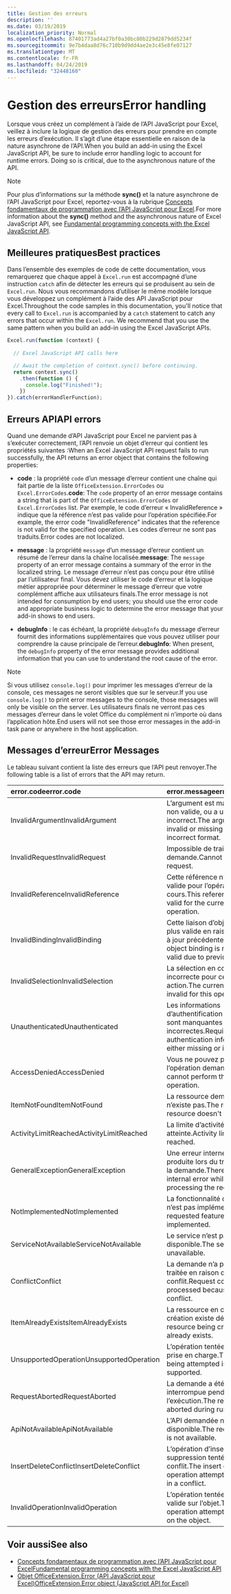 ```yaml
---
title: Gestion des erreurs
description: ''
ms.date: 03/19/2019
localization_priority: Normal
ms.openlocfilehash: 87401773ad4a27bf0a30bc80b229d2879dd5234f
ms.sourcegitcommit: 9e7b4daa8d76c710b9d9dd4ae2e3c45e8fe07127
ms.translationtype: MT
ms.contentlocale: fr-FR
ms.lasthandoff: 04/24/2019
ms.locfileid: "32448160"
---
```

# <a name="error-handling"></a><span data-ttu-id="3eff1-102">Gestion des erreurs</span><span class="sxs-lookup"><span data-stu-id="3eff1-102">Error handling</span></span>

<span data-ttu-id="3eff1-p101">Lorsque vous créez un complément à l’aide de l’API JavaScript pour Excel, veillez à inclure la logique de gestion des erreurs pour prendre en compte les erreurs d’exécution. Il s’agit d’une étape essentielle en raison de la nature asynchrone de l’API.</span><span class="sxs-lookup"><span data-stu-id="3eff1-p101">When you build an add-in using the Excel JavaScript API, be sure to include error handling logic to account for runtime errors. Doing so is critical, due to the asynchronous nature of the API.</span></span>

> [!NOTE]
> <span data-ttu-id="3eff1-105">Pour plus d’informations sur la méthode **sync()** et la nature asynchrone de l’API JavaScript pour Excel, reportez-vous à la rubrique [Concepts fondamentaux de programmation avec l’API JavaScript pour Excel](excel-add-ins-core-concepts.md).</span><span class="sxs-lookup"><span data-stu-id="3eff1-105">For more information about the **sync()** method and the asynchronous nature of Excel JavaScript API, see [Fundamental programming concepts with the Excel JavaScript API](excel-add-ins-core-concepts.md).</span></span>

## <a name="best-practices"></a><span data-ttu-id="3eff1-106">Meilleures pratiques</span><span class="sxs-lookup"><span data-stu-id="3eff1-106">Best practices</span></span>

<span data-ttu-id="3eff1-p102">Dans l’ensemble des exemples de code de cette documentation, vous remarquerez que chaque appel à `Excel.run` est accompagné d’une instruction `catch` afin de détecter les erreurs qui se produisent au sein de `Excel.run`. Nous vous recommandons d’utiliser le même modèle lorsque vous développez un complément à l’aide des API JavaScript pour Excel.</span><span class="sxs-lookup"><span data-stu-id="3eff1-p102">Throughout the code samples in this documentation, you'll notice that every call to `Excel.run` is accompanied by a `catch` statement to catch any errors that occur within the `Excel.run`. We recommend that you use the same pattern when you build an add-in using the Excel JavaScript APIs.</span></span>

```js
Excel.run(function (context) {
  
  // Excel JavaScript API calls here

  // Await the completion of context.sync() before continuing.
  return context.sync()
    .then(function () {
      console.log("Finished!");
    })
}).catch(errorHandlerFunction);
```

## <a name="api-errors"></a><span data-ttu-id="3eff1-109">Erreurs API</span><span class="sxs-lookup"><span data-stu-id="3eff1-109">API errors</span></span>

<span data-ttu-id="3eff1-110">Quand une demande d’API JavaScript pour Excel ne parvient pas à s’exécuter correctement, l’API renvoie un objet d’erreur qui contient les propriétés suivantes :</span><span class="sxs-lookup"><span data-stu-id="3eff1-110">When an Excel JavaScript API request fails to run successfully, the API returns an error object that contains the following properties:</span></span>

- <span data-ttu-id="3eff1-111">**code** :  la propriété `code` d’un message d’erreur contient une chaîne qui fait partie de la liste `OfficeExtension.ErrorCodes` ou `Excel.ErrorCodes`.</span><span class="sxs-lookup"><span data-stu-id="3eff1-111">**code**:  The `code` property of an error message contains a string that is part of the `OfficeExtension.ErrorCodes` or `Excel.ErrorCodes` list.</span></span> <span data-ttu-id="3eff1-112">Par exemple, le code d’erreur « InvalidReference » indique que la référence n’est pas valide pour l’opération spécifiée.</span><span class="sxs-lookup"><span data-stu-id="3eff1-112">For example, the error code "InvalidReference" indicates that the reference is not valid for the specified operation.</span></span> <span data-ttu-id="3eff1-113">Les codes d’erreur ne sont pas traduits.</span><span class="sxs-lookup"><span data-stu-id="3eff1-113">Error codes are not localized.</span></span>

- <span data-ttu-id="3eff1-114">**message** : la propriété `message` d’un message d’erreur contient un résumé de l’erreur dans la chaîne localisée.</span><span class="sxs-lookup"><span data-stu-id="3eff1-114">**message**: The `message` property of an error message contains a summary of the error in the localized string.</span></span> <span data-ttu-id="3eff1-115">Le message d’erreur n’est pas conçu pour être utilisé par l’utilisateur final. Vous devez utiliser le code d’erreur et la logique métier appropriée pour déterminer le message d’erreur que votre complément affiche aux utilisateurs finals.</span><span class="sxs-lookup"><span data-stu-id="3eff1-115">The error message is not intended for consumption by end users; you should use the error code and appropriate business logic to determine the error message that your add-in shows to end users.</span></span>

- <span data-ttu-id="3eff1-116">**debugInfo** : le cas échéant, la propriété `debugInfo` du message d’erreur fournit des informations supplémentaires que vous pouvez utiliser pour comprendre la cause principale de l’erreur.</span><span class="sxs-lookup"><span data-stu-id="3eff1-116">**debugInfo**: When present, the `debugInfo` property of the error message provides additional information that you can use to understand the root cause of the error.</span></span>

> [!NOTE]
> <span data-ttu-id="3eff1-117">Si vous utilisez `console.log()` pour imprimer les messages d’erreur de la console, ces messages ne seront visibles que sur le serveur.</span><span class="sxs-lookup"><span data-stu-id="3eff1-117">If you use `console.log()` to print error messages to the console, those messages will only be visible on the server.</span></span> <span data-ttu-id="3eff1-118">Les utilisateurs finals ne verront pas ces messages d’erreur dans le volet Office du complément ni n’importe où dans l’application hôte.</span><span class="sxs-lookup"><span data-stu-id="3eff1-118">End users will not see those error messages in the add-in task pane or anywhere in the host application.</span></span>

## <a name="error-messages"></a><span data-ttu-id="3eff1-119">Messages d’erreur</span><span class="sxs-lookup"><span data-stu-id="3eff1-119">Error Messages</span></span>

<span data-ttu-id="3eff1-120">Le tableau suivant contient la liste des erreurs que l’API peut renvoyer.</span><span class="sxs-lookup"><span data-stu-id="3eff1-120">The following table is a list of errors that the API may return.</span></span>

|<span data-ttu-id="3eff1-121">error.code</span><span class="sxs-lookup"><span data-stu-id="3eff1-121">error.code</span></span> | <span data-ttu-id="3eff1-122">error.message</span><span class="sxs-lookup"><span data-stu-id="3eff1-122">error.message</span></span> |
|:----------|:--------------|
|<span data-ttu-id="3eff1-123">InvalidArgument</span><span class="sxs-lookup"><span data-stu-id="3eff1-123">InvalidArgument</span></span> |<span data-ttu-id="3eff1-124">L’argument est manquant ou non valide, ou a un format incorrect.</span><span class="sxs-lookup"><span data-stu-id="3eff1-124">The argument is invalid or missing or has an incorrect format.</span></span>|
|<span data-ttu-id="3eff1-125">InvalidRequest</span><span class="sxs-lookup"><span data-stu-id="3eff1-125">InvalidRequest</span></span>  |<span data-ttu-id="3eff1-126">Impossible de traiter la demande.</span><span class="sxs-lookup"><span data-stu-id="3eff1-126">Cannot process the request.</span></span>|
|<span data-ttu-id="3eff1-127">InvalidReference</span><span class="sxs-lookup"><span data-stu-id="3eff1-127">InvalidReference</span></span>|<span data-ttu-id="3eff1-128">Cette référence n’est pas valide pour l’opération en cours.</span><span class="sxs-lookup"><span data-stu-id="3eff1-128">This reference is not valid for the current operation.</span></span>|
|<span data-ttu-id="3eff1-129">InvalidBinding</span><span class="sxs-lookup"><span data-stu-id="3eff1-129">InvalidBinding</span></span>  |<span data-ttu-id="3eff1-130">Cette liaison d’objets n’est plus valide en raison de mises à jour précédentes.</span><span class="sxs-lookup"><span data-stu-id="3eff1-130">This object binding is no longer valid due to previous updates.</span></span>|
|<span data-ttu-id="3eff1-131">InvalidSelection</span><span class="sxs-lookup"><span data-stu-id="3eff1-131">InvalidSelection</span></span>|<span data-ttu-id="3eff1-132">La sélection en cours est incorrecte pour cette action.</span><span class="sxs-lookup"><span data-stu-id="3eff1-132">The current selection is invalid for this operation.</span></span>|
|<span data-ttu-id="3eff1-133">Unauthenticated</span><span class="sxs-lookup"><span data-stu-id="3eff1-133">Unauthenticated</span></span> |<span data-ttu-id="3eff1-134">Les informations d’authentification requises sont manquantes ou incorrectes.</span><span class="sxs-lookup"><span data-stu-id="3eff1-134">Required authentication information is either missing or invalid.</span></span>|
|<span data-ttu-id="3eff1-135">AccessDenied</span><span class="sxs-lookup"><span data-stu-id="3eff1-135">AccessDenied</span></span> |<span data-ttu-id="3eff1-136">Vous ne pouvez pas effectuer l’opération demandée.</span><span class="sxs-lookup"><span data-stu-id="3eff1-136">You cannot perform the requested operation.</span></span>|
|<span data-ttu-id="3eff1-137">ItemNotFound</span><span class="sxs-lookup"><span data-stu-id="3eff1-137">ItemNotFound</span></span> |<span data-ttu-id="3eff1-138">La ressource demandée n’existe pas.</span><span class="sxs-lookup"><span data-stu-id="3eff1-138">The requested resource doesn't exist.</span></span>|
|<span data-ttu-id="3eff1-139">ActivityLimitReached</span><span class="sxs-lookup"><span data-stu-id="3eff1-139">ActivityLimitReached</span></span>|<span data-ttu-id="3eff1-140">La limite d’activité a été atteinte.</span><span class="sxs-lookup"><span data-stu-id="3eff1-140">Activity limit has been reached.</span></span>|
|<span data-ttu-id="3eff1-141">GeneralException</span><span class="sxs-lookup"><span data-stu-id="3eff1-141">GeneralException</span></span>|<span data-ttu-id="3eff1-142">Une erreur interne s’est produite lors du traitement de la demande.</span><span class="sxs-lookup"><span data-stu-id="3eff1-142">There was an internal error while processing the request.</span></span>|
|<span data-ttu-id="3eff1-143">NotImplemented</span><span class="sxs-lookup"><span data-stu-id="3eff1-143">NotImplemented</span></span>  |<span data-ttu-id="3eff1-144">La fonctionnalité demandée n’est pas implémentée</span><span class="sxs-lookup"><span data-stu-id="3eff1-144">The requested feature isn't implemented.</span></span>|
|<span data-ttu-id="3eff1-145">ServiceNotAvailable</span><span class="sxs-lookup"><span data-stu-id="3eff1-145">ServiceNotAvailable</span></span>|<span data-ttu-id="3eff1-146">Le service n’est pas disponible.</span><span class="sxs-lookup"><span data-stu-id="3eff1-146">The service is unavailable.</span></span>|
|<span data-ttu-id="3eff1-147">Conflict</span><span class="sxs-lookup"><span data-stu-id="3eff1-147">Conflict</span></span>|<span data-ttu-id="3eff1-148">La demande n’a pas pu être traitée en raison d’un conflit.</span><span class="sxs-lookup"><span data-stu-id="3eff1-148">Request could not be processed because of a conflict.</span></span>|
|<span data-ttu-id="3eff1-149">ItemAlreadyExists</span><span class="sxs-lookup"><span data-stu-id="3eff1-149">ItemAlreadyExists</span></span>|<span data-ttu-id="3eff1-150">La ressource en cours de création existe déjà.</span><span class="sxs-lookup"><span data-stu-id="3eff1-150">The resource being created already exists.</span></span>|
|<span data-ttu-id="3eff1-151">UnsupportedOperation</span><span class="sxs-lookup"><span data-stu-id="3eff1-151">UnsupportedOperation</span></span>|<span data-ttu-id="3eff1-152">L’opération tentée n’est pas prise en charge.</span><span class="sxs-lookup"><span data-stu-id="3eff1-152">The operation being attempted is not supported.</span></span>|
|<span data-ttu-id="3eff1-153">RequestAborted</span><span class="sxs-lookup"><span data-stu-id="3eff1-153">RequestAborted</span></span>|<span data-ttu-id="3eff1-154">La demande a été interrompue pendant l’exécution.</span><span class="sxs-lookup"><span data-stu-id="3eff1-154">The request was aborted during run time.</span></span>|
|<span data-ttu-id="3eff1-155">ApiNotAvailable</span><span class="sxs-lookup"><span data-stu-id="3eff1-155">ApiNotAvailable</span></span>|<span data-ttu-id="3eff1-156">L’API demandée n’est pas disponible.</span><span class="sxs-lookup"><span data-stu-id="3eff1-156">The requested API is not available.</span></span>|
|<span data-ttu-id="3eff1-157">InsertDeleteConflict</span><span class="sxs-lookup"><span data-stu-id="3eff1-157">InsertDeleteConflict</span></span>|<span data-ttu-id="3eff1-158">L’opération d’insertion ou de suppression tentée a créé un conflit.</span><span class="sxs-lookup"><span data-stu-id="3eff1-158">The insert or delete operation attempted resulted in a conflict.</span></span>|
|<span data-ttu-id="3eff1-159">InvalidOperation</span><span class="sxs-lookup"><span data-stu-id="3eff1-159">InvalidOperation</span></span>|<span data-ttu-id="3eff1-160">L’opération tentée n’est pas valide sur l’objet.</span><span class="sxs-lookup"><span data-stu-id="3eff1-160">The operation attempted is invalid on the object.</span></span>|

## <a name="see-also"></a><span data-ttu-id="3eff1-161">Voir aussi</span><span class="sxs-lookup"><span data-stu-id="3eff1-161">See also</span></span>

- [<span data-ttu-id="3eff1-162">Concepts fondamentaux de programmation avec l’API JavaScript pour Excel</span><span class="sxs-lookup"><span data-stu-id="3eff1-162">Fundamental programming concepts with the Excel JavaScript API</span></span>](excel-add-ins-core-concepts.md)
- [<span data-ttu-id="3eff1-163">Objet OfficeExtension.Error (API JavaScript pour Excel)</span><span class="sxs-lookup"><span data-stu-id="3eff1-163">OfficeExtension.Error object (JavaScript API for Excel)</span></span>](/javascript/api/office/officeextension.error)
